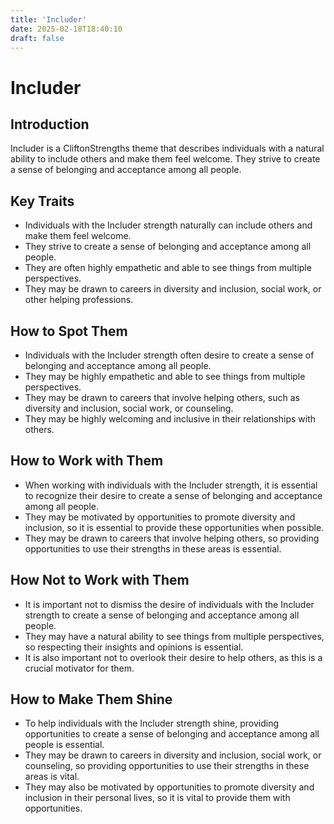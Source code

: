 ```yaml
---
title: 'Includer'
date: 2025-02-18T18:40:10
draft: false
---
```


# Includer

## Introduction

Includer is a CliftonStrengths theme that describes individuals with a natural ability to include others and make them feel welcome. They strive to create a sense of belonging and acceptance among all people.

## Key Traits

- Individuals with the Includer strength naturally can include others and make them feel welcome.
- They strive to create a sense of belonging and acceptance among all people.
- They are often highly empathetic and able to see things from multiple perspectives.
- They may be drawn to careers in diversity and inclusion, social work, or other helping professions.

## How to Spot Them

- Individuals with the Includer strength often desire to create a sense of belonging and acceptance among all people.
- They may be highly empathetic and able to see things from multiple perspectives.
- They may be drawn to careers that involve helping others, such as diversity and inclusion, social work, or counseling.
- They may be highly welcoming and inclusive in their relationships with others.

## How to Work with Them

- When working with individuals with the Includer strength, it is essential to recognize their desire to create a sense of belonging and acceptance among all people.
- They may be motivated by opportunities to promote diversity and inclusion, so it is essential to provide these opportunities when possible.
- They may be drawn to careers that involve helping others, so providing opportunities to use their strengths in these areas is essential.

## How Not to Work with Them

- It is important not to dismiss the desire of individuals with the Includer strength to create a sense of belonging and acceptance among all people.
- They may have a natural ability to see things from multiple perspectives, so respecting their insights and opinions is essential.
- It is also important not to overlook their desire to help others, as this is a crucial motivator for them.

## How to Make Them Shine

- To help individuals with the Includer strength shine, providing opportunities to create a sense of belonging and acceptance among all people is essential.
- They may be drawn to careers in diversity and inclusion, social work, or counseling, so providing opportunities to use their strengths in these areas is vital.
- They may also be motivated by opportunities to promote diversity and inclusion in their personal lives, so it is vital to provide them with opportunities.
